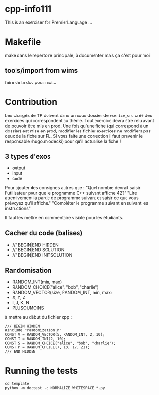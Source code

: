 # cpp-info111

This is an exerciser for PremierLanguage ...

# Makefile

make dans le repertoire principale, à documenter mais ça c'est pour moi

## tools/import from wims

faire de la doc pour moi...

# Contribution

Les chargés de TP doivent dans un sous dossier de `exerice_src` créé des exercices 
qui correspondent au thème. Tout exercice devra être relu avant de pouvoir être mis en prod.
Une fois qu'une fiche (qui correspond à un dossier) est mise en prod, 
modifier les fichier exercices ne modifiera pas ceux de la fiche sur PL. 
Si vous faite une correction il faut prévenir le responsable (hugo.mlodecki) 
pour qu'il actualise la fiche !

## 3 types d'exos

- output
- input
- code

Pour ajouter des consignes autres que : 
"Quel nombre devrait saisir l'utilisateur pour que le programme C++ suivant affiche 42?"
"Lire attentivement la partie de programme suivant et saisir ce que vous prévoyez qu'il affiche."
"Compléter le programme suivant en suivant les instructions"

Il faut les mettre en commentaire visible pour les étudiants.

## Cacher du code (balises)

- /// BEGIN|END HIDDEN
- /// BEGIN|END SOLUTION
- /// BEGIN|END INITSOLUTION

## Randomisation

- RANDOM_INT(min, max)
- RANDOM_CHOICE("alice", "bob", "charlie")
- RANDOM_VECTOR(size, RANDOM_INT, min, max) 
- X, Y, Z
- I, J, K, N
- PLUSOUMOINS

à mettre au début du fichier cpp :

    /// BEGIN HIDDEN
    #include "randomization.h"
    CONST V = RANDOM_VECTOR(5, RANDOM_INT, 2, 10);
    CONST I = RANDOM_INT(2, 10);
    CONST S = RANDOM_CHOICE("alice", "bob", "charlie");
    CONST P = RANDOM_CHOICE(7, 13, 17, 21);
    /// END HIDDEN

# Running the tests

    cd template
    python -m doctest -o NORMALIZE_WHITESPACE *.py
